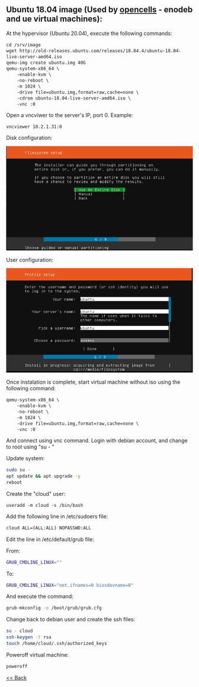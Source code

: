 ## Ubuntu 18.04 image (Used by [opencells](https://open-cells.com/) - enodeb and ue  virtual machines):
At the hypervisor (Ubuntu 20.04), execute the following commands:

```shell
cd /srv/image
wget http://old-releases.ubuntu.com/releases/18.04.4/ubuntu-18.04-live-server-amd64.iso
qemu-img create ubuntu.img 40G
qemu-system-x86_64 \
    -enable-kvm \
    -no-reboot \
    -m 1024 \
    -drive file=ubuntu.img,format=raw,cache=none \
    -cdrom ubuntu-18.04-live-server-amd64.iso \
    -vnc :0
```

Open a vncviwer to the server's IP, port 0. Example:

```shell
vncviewer 10.2.1.31:0
```

Disk configuration:

![image](images/ubuntu_install_01.png)

User configuration:

![image](images/ubuntu_install_02.png)

Once instalation is complete, start virtual machine without iso using the following command:
```shell
qemu-system-x86_64 \
    -enable-kvm \
    -no-reboot \
    -m 1024 \
    -drive file=ubuntu.img,format=raw,cache=none \
    -vnc :0
```

And connect using vnc command. Login with debian account, and change to root using "su - "

Update system:
```bash 
sudo su - 
apt update && apt upgrade -y
reboot
```

Create the "cloud" user:
```
useradd -m cloud -s /bin/bash
```

Add the following line in /etc/sudoers file:

```bash 
cloud ALL=(ALL:ALL) NOPASSWD:ALL
```

Edit the line in /etc/default/grub file:

From:
```bash 
GRUB_CMDLINE_LINUX=""
```

To:
```bash 
GRUB_CMDLINE_LINUX="net.ifnames=0 biosdevname=0"
```

And execute the command:
```bash 
grub-mkconfig -o /boot/grub/grub.cfg
```

Change back to debian user and create the ssh files:
```bash 
su - cloud
ssh-keygen -t rsa
touch /home/cloud/.ssh/authorized_keys
```

Poweroff virtual machine:

```bash
poweroff
```

[<< Back](../README.md)
